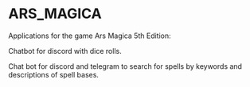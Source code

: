 # ARS_MAGICA

Applications for the game Ars Magica 5th Edition:

Chatbot for discord with dice rolls.

Chat bot for discord and telegram to search for spells by keywords and descriptions of spell bases.
